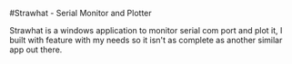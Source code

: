 #Strawhat - Serial Monitor and Plotter

Strawhat is a windows application to monitor serial com port and plot it, I built with feature with my needs so it isn't as complete as another similar app out there.

